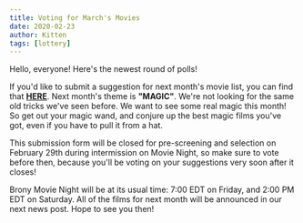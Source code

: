 ```yaml
---
title: Voting for March's Movies
date: 2020-02-23
author: Kitten
tags: [lottery]
---
```


Hello, everyone!  Here's the newest round of polls!

If you'd like to submit a suggestion for next month's movie list, you can find that **[HERE][lotto]**. Next month's theme is **"MAGIC"**.  We're not looking for the same old tricks we've seen before.  We want to see some real magic this month!  So get out your magic wand, and conjure up the best magic films you've got, even if you have to pull it from a hat.

This submission form will be closed for pre-screening and selection on February 29th during intermission on Movie Night, so make sure to vote before then, because you'll be voting on your suggestions very soon after it closes!

Brony Movie Night will be at its usual time: 7:00 EDT on Friday, and 2:00 PM EDT on Saturday.  All of the films for next month will be announced in our next news post.  Hope to see you then!

[lotto]: https://docs.google.com/forms/d/e/1FAIpQLScBGIWc1aXE-dKvKv7ps0QoS2y6FCPfQmQvYH7BNMdekmO9uw/viewform
